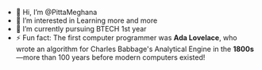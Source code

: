 - 👋 Hi, I’m @PittaMeghana
- 👀 I’m interested in Learning more and more 
- 🌱 I’m currently pursuing BTECH 1st year
- ⚡ Fun fact:  The first computer programmer was **Ada Lovelace**, who wrote an algorithm for Charles Babbage's Analytical Engine in the **1800s**—more than 100 years before modern computers existed!


